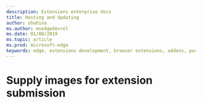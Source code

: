 ```yaml
---
description: Extensions enterprise docs
title: Hosting and Updating
author: shahina
ms.author: msedgedevrel
ms.date: 01/08/2019
ms.topic: article
ms.prod: microsoft-edge
keywords: edge, extensions development, browser extensions, addons, partner center, developer
---
```


# Supply images for extension submission
